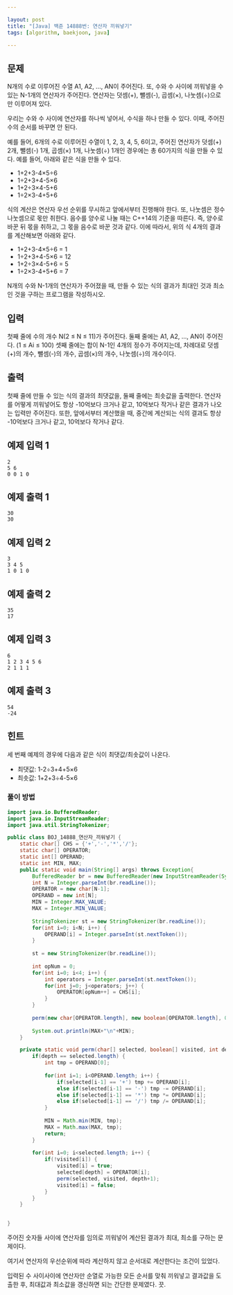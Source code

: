```yaml
---

layout: post
title: "[Java] 백준 14888번: 연산자 끼워넣기"
tags: [algorithm, baekjoon, java]

---
```


## 문제

N개의 수로 이루어진 수열 A1, A2, ..., AN이 주어진다. 또, 수와 수 사이에 끼워넣을 수 있는 N-1개의 연산자가 주어진다. 연산자는 덧셈(+), 뺄셈(-), 곱셈(×), 나눗셈(÷)으로만 이루어져 있다.

우리는 수와 수 사이에 연산자를 하나씩 넣어서, 수식을 하나 만들 수 있다. 이때, 주어진 수의 순서를 바꾸면 안 된다.

예를 들어, 6개의 수로 이루어진 수열이 1, 2, 3, 4, 5, 6이고, 주어진 연산자가 덧셈(+) 2개, 뺄셈(-) 1개, 곱셈(×) 1개, 나눗셈(÷) 1개인 경우에는 총 60가지의 식을 만들 수 있다. 예를 들어, 아래와 같은 식을 만들 수 있다.

- 1+2+3-4×5÷6
- 1÷2+3+4-5×6
- 1+2÷3×4-5+6
- 1÷2×3-4+5+6

식의 계산은 연산자 우선 순위를 무시하고 앞에서부터 진행해야 한다. 또, 나눗셈은 정수 나눗셈으로 몫만 취한다. 음수를 양수로 나눌 때는 C++14의 기준을 따른다. 즉, 양수로 바꾼 뒤 몫을 취하고, 그 몫을 음수로 바꾼 것과 같다. 이에 따라서, 위의 식 4개의 결과를 계산해보면 아래와 같다.

- 1+2+3-4×5÷6 = 1
- 1÷2+3+4-5×6 = 12
- 1+2÷3×4-5+6 = 5
- 1÷2×3-4+5+6 = 7

N개의 수와 N-1개의 연산자가 주어졌을 때, 만들 수 있는 식의 결과가 최대인 것과 최소인 것을 구하는 프로그램을 작성하시오.

## 입력

첫째 줄에 수의 개수 N(2 ≤ N ≤ 11)가 주어진다. 둘째 줄에는 A1, A2, ..., AN이 주어진다. (1 ≤ Ai ≤ 100) 셋째 줄에는 합이 N-1인 4개의 정수가 주어지는데, 차례대로 덧셈(+)의 개수, 뺄셈(-)의 개수, 곱셈(×)의 개수, 나눗셈(÷)의 개수이다. 

## 출력

첫째 줄에 만들 수 있는 식의 결과의 최댓값을, 둘째 줄에는 최솟값을 출력한다. 연산자를 어떻게 끼워넣어도 항상 -10억보다 크거나 같고, 10억보다 작거나 같은 결과가 나오는 입력만 주어진다. 또한, 앞에서부터 계산했을 때, 중간에 계산되는 식의 결과도 항상 -10억보다 크거나 같고, 10억보다 작거나 같다.

## 예제 입력 1

```
2
5 6
0 0 1 0
```

## 예제 출력 1

```
30
30
```

## 예제 입력 2

```
3
3 4 5
1 0 1 0
```

## 예제 출력 2

```
35
17
```

## 예제 입력 3

```
6
1 2 3 4 5 6
2 1 1 1
```

## 예제 출력 3

```
54
-24
```

## 힌트

세 번째 예제의 경우에 다음과 같은 식이 최댓값/최솟값이 나온다.

- 최댓값: 1-2÷3+4+5×6
- 최솟값: 1+2+3÷4-5×6

### 풀이 방법

```java
import java.io.BufferedReader;
import java.io.InputStreamReader;
import java.util.StringTokenizer;

public class BOJ_14888_연산자_끼워넣기 {
	static char[] CHS = {'+','-','*','/'};
	static char[] OPERATOR;
	static int[] OPERAND;
	static int MIN, MAX;
	public static void main(String[] args) throws Exception{
		BufferedReader br = new BufferedReader(new InputStreamReader(System.in));
		int N = Integer.parseInt(br.readLine());
		OPERATOR = new char[N-1];
		OPERAND = new int[N];
		MIN = Integer.MAX_VALUE;
		MAX = Integer.MIN_VALUE;
		
		StringTokenizer st = new StringTokenizer(br.readLine());
		for(int i=0; i<N; i++) {
			OPERAND[i] = Integer.parseInt(st.nextToken());
		}
		
		st = new StringTokenizer(br.readLine());
		
		int opNum = 0;
		for(int i=0; i<4; i++) {
			int operators = Integer.parseInt(st.nextToken());
			for(int j=0; j<operators; j++) {
				OPERATOR[opNum++] = CHS[i];
			}
		}
		
		perm(new char[OPERATOR.length], new boolean[OPERATOR.length], 0);
		
		System.out.println(MAX+"\n"+MIN);
	}

	private static void perm(char[] selected, boolean[] visited, int depth) {
		if(depth == selected.length) {
			int tmp = OPERAND[0];
			
			for(int i=1; i<OPERAND.length; i++) {
				if(selected[i-1] == '+') tmp += OPERAND[i];
				else if(selected[i-1] == '-') tmp -= OPERAND[i];
				else if(selected[i-1] == '*') tmp *= OPERAND[i];
				else if(selected[i-1] == '/') tmp /= OPERAND[i];
			}
			
			MIN = Math.min(MIN, tmp);
			MAX = Math.max(MAX, tmp);
			return;
		}
		
		for(int i=0; i<selected.length; i++) {
			if(!visited[i]) {
				visited[i] = true;
				selected[depth] = OPERATOR[i];
				perm(selected, visited, depth+1);
				visited[i] = false;
			}
		}
	}
	

}
```

주어진 숫자들 사이에 연산자를 임의로 끼워넣어 계산된 결과가 최대, 최소를 구하는 문제이다.

여기서 연산자의 우선순위에 따라 계산하지 않고 순서대로 계산한다는 조건이 있었다.

입력된 수 사이사이에 연산자만 순열로 가능한 모든 순서를 맞춰 끼워넣고 결과값을 도출한 후, 최대값과 최소값을 갱신하면 되는 간단한 문제였다. 끗.
